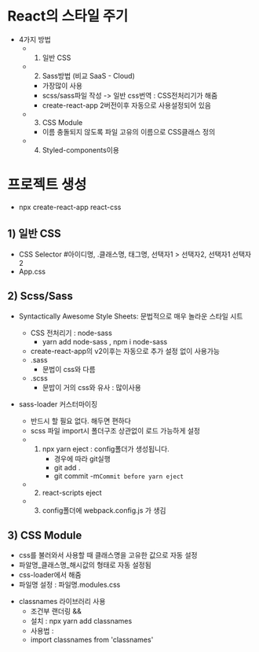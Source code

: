 # React의 스타일 주기

- 4가지 방법
  - 1. 일반 CSS
  - 2. Sass방법 (비교 SaaS - Cloud)
    - 가장많이 사용
    - scss/sass파일 작성 -> 일반 css번역 : CSS전처리기가 해줌
    - create-react-app 2버전이후 자동으로 사용설정되어 있음
  - 3. CSS Module
    - 이름 충돌되지 않도록 파일 고유의 이름으로 CSS클래스 정의
  - 4. Styled-components이용

# 프로젝트 생성

- npx create-react-app react-css

## 1) 일반 CSS

- CSS Selector #아이디명, .클래스명, 태그명, 선택자1 > 선택자2, 선택자1 선택자2
- App.css

## 2) Scss/Sass

- Syntactically Awesome Style Sheets: 문법적으로 매우 놀라운 스타일 시트

  - CSS 전처리기 : node-sass
    - yarn add node-sass , npm i node-sass
  - create-react-app의 v2이후는 자동으로 추가 설정 없이 사용가능
  - .sass
    - 문법이 css와 다름
  - .scss
    - 문밥이 거의 css와 유사 : 많이사용

- sass-loader 커스터마이징
  - 반드시 할 필요 없다. 해두면 편하다
  - scss 파일 import시 폴더구조 상관없이 로드 가능하게 설정
  - 1. npx yarn eject : config폴더가 생성됩니다.
       - 경우에 따라 git실행
       - git add .
       - git commit -m`Commit before yarn eject`
  - 2. react-scripts eject
  - 3) config폴더에 webpack.config.js 가 생김

## 3) CSS Module
- css를 불러와서 사용할 때 클래스명을 고유한 값으로 자동 설정
- 파알명_클래스명_해시값의 형태로 자동 설정됨
- css-loader에서 해줌
- 파일명 설정 : 파일명.modules.css
* classnames 라이브러리 사용
  - 조건부 랜더링 && 
  - 설치 : npx yarn add classnames
  - 사용법 : 
  - import classnames from 'classnames'